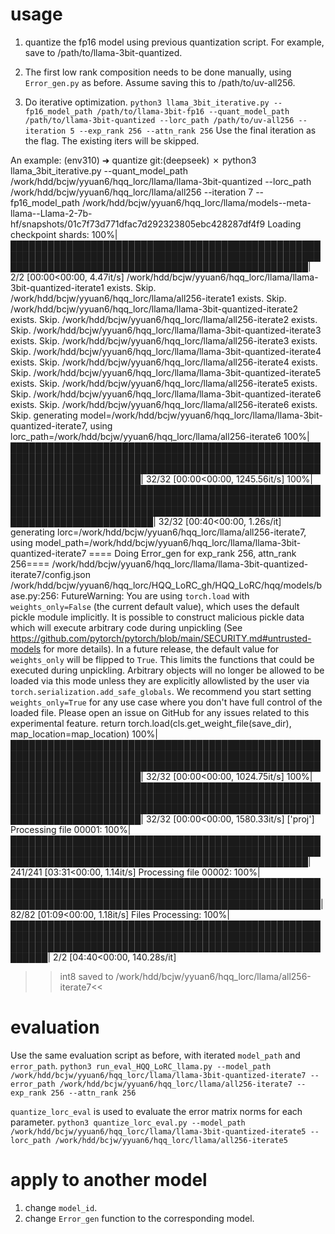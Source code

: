 # usage

1. quantize the fp16 model using previous quantization script. For example, save to /path/to/llama-3bit-quantized.

2. The first low rank composition needs to be done manually, using `Error_gen.py` as before. Assume saving this to /path/to/uv-all256.

3. Do iterative optimization.
``python3 llama_3bit_iterative.py --fp16_model_path /path/to/llama-3bit-fp16 --quant_model_path /path/to/llama-3bit-quantized --lorc_path /path/to/uv-all256 --iteration 5 --exp_rank 256 --attn_rank 256``
Use the final iteration as the flag. The existing iters will be skipped.

An example:
(env310) ➜  quantize git:(deepseek) ✗ python3 llama_3bit_iterative.py --quant_model_path /work/hdd/bcjw/yyuan6/hqq_lorc/llama/llama-3bit-quantized --lorc_path /work/hdd/bcjw/yyuan6/hqq_lorc/llama/all256 --iteration 7 --fp16_model_path /work/hdd/bcjw/yyuan6/hqq_lorc/llama/models--meta-llama--Llama-2-7b-hf/snapshots/01c7f73d771dfac7d292323805ebc428287df4f9
Loading checkpoint shards: 100%|████████████████████████████████████████████████████████████████████████████████████████████████████████████████████████████████████████████████████| 2/2 [00:00<00:00,  4.47it/s]
/work/hdd/bcjw/yyuan6/hqq_lorc/llama/llama-3bit-quantized-iterate1 exists. Skip.
/work/hdd/bcjw/yyuan6/hqq_lorc/llama/all256-iterate1 exists. Skip.
/work/hdd/bcjw/yyuan6/hqq_lorc/llama/llama-3bit-quantized-iterate2 exists. Skip.
/work/hdd/bcjw/yyuan6/hqq_lorc/llama/all256-iterate2 exists. Skip.
/work/hdd/bcjw/yyuan6/hqq_lorc/llama/llama-3bit-quantized-iterate3 exists. Skip.
/work/hdd/bcjw/yyuan6/hqq_lorc/llama/all256-iterate3 exists. Skip.
/work/hdd/bcjw/yyuan6/hqq_lorc/llama/llama-3bit-quantized-iterate4 exists. Skip.
/work/hdd/bcjw/yyuan6/hqq_lorc/llama/all256-iterate4 exists. Skip.
/work/hdd/bcjw/yyuan6/hqq_lorc/llama/llama-3bit-quantized-iterate5 exists. Skip.
/work/hdd/bcjw/yyuan6/hqq_lorc/llama/all256-iterate5 exists. Skip.
/work/hdd/bcjw/yyuan6/hqq_lorc/llama/llama-3bit-quantized-iterate6 exists. Skip.
/work/hdd/bcjw/yyuan6/hqq_lorc/llama/all256-iterate6 exists. Skip.
generating model=/work/hdd/bcjw/yyuan6/hqq_lorc/llama/llama-3bit-quantized-iterate7, using lorc_path=/work/hdd/bcjw/yyuan6/hqq_lorc/llama/all256-iterate6
100%|███████████████████████████████████████████████████████████████████████████████████████████████████████████████████████████████████████████████████████████████████████████| 32/32 [00:00<00:00, 1245.56it/s]
100%|█████████████████████████████████████████████████████████████████████████████████████████████████████████████████████████████████████████████████████████████████████████████| 32/32 [00:40<00:00,  1.26s/it]
generating lorc=/work/hdd/bcjw/yyuan6/hqq_lorc/llama/all256-iterate7, using model_path=/work/hdd/bcjw/yyuan6/hqq_lorc/llama/llama-3bit-quantized-iterate7
==== Doing Error_gen for exp_rank 256, attn_rank 256====
/work/hdd/bcjw/yyuan6/hqq_lorc/llama/llama-3bit-quantized-iterate7/config.json
/work/hdd/bcjw/yyuan6/hqq_lorc/HQQ_LoRC_gh/HQQ_LoRC/hqq/models/base.py:256: FutureWarning: You are using `torch.load` with `weights_only=False` (the current default value), which uses the default pickle module implicitly. It is possible to construct malicious pickle data which will execute arbitrary code during unpickling (See https://github.com/pytorch/pytorch/blob/main/SECURITY.md#untrusted-models for more details). In a future release, the default value for `weights_only` will be flipped to `True`. This limits the functions that could be executed during unpickling. Arbitrary objects will no longer be allowed to be loaded via this mode unless they are explicitly allowlisted by the user via `torch.serialization.add_safe_globals`. We recommend you start setting `weights_only=True` for any use case where you don't have full control of the loaded file. Please open an issue on GitHub for any issues related to this experimental feature.
  return torch.load(cls.get_weight_file(save_dir), map_location=map_location)
100%|███████████████████████████████████████████████████████████████████████████████████████████████████████████████████████████████████████████████████████████████████████████| 32/32 [00:00<00:00, 1024.75it/s]
100%|███████████████████████████████████████████████████████████████████████████████████████████████████████████████████████████████████████████████████████████████████████████| 32/32 [00:00<00:00, 1580.33it/s]
['proj']
Processing file 00001: 100%|████████████████████████████████████████████████████████████████████████████████████████████████████████████████████████████████████████████████████| 241/241 [03:31<00:00,  1.14it/s]
Processing file 00002: 100%|██████████████████████████████████████████████████████████████████████████████████████████████████████████████████████████████████████████████████████| 82/82 [01:09<00:00,  1.18it/s]
Files Processing: 100%|████████████████████████████████████████████████████████████████████████████████████████████████████████████████████████████████████████████████████████████| 2/2 [04:40<00:00, 140.28s/it]
>>int8 saved to /work/hdd/bcjw/yyuan6/hqq_lorc/llama/all256-iterate7<<

# evaluation
Use the same evaluation script as before, with iterated `model_path` and `error_path`.
``python3 run_eval_HQQ_LoRC_llama.py --model_path /work/hdd/bcjw/yyuan6/hqq_lorc/llama/llama-3bit-quantized-iterate7 --error_path /work/hdd/bcjw/yyuan6/hqq_lorc/llama/all256-iterate7 --exp_rank 256 --attn_rank 256``

`quantize_lorc_eval` is used to evaluate the error matrix norms for each parameter.
``python3 quantize_lorc_eval.py --model_path /work/hdd/bcjw/yyuan6/hqq_lorc/llama/llama-3bit-quantized-iterate5 --lorc_path /work/hdd/bcjw/yyuan6/hqq_lorc/llama/all256-iterate5``

# apply to another model

1. change `model_id`.
1. change `Error_gen` function to the corresponding model. 

